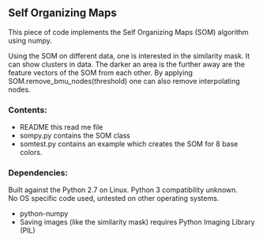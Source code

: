 Self Organizing Maps
--------------------
	
This piece of code implements the Self Organizing Maps (SOM) algorithm using numpy.

Using the SOM on different data, one is interested in the similarity mask.
It can show clusters in data. The darker an area is the further away are the feature vectors of the SOM from each other.
By applying SOM.remove_bmu_nodes(threshold) one can also remove interpolating nodes. 

### Contents: ### 
* README	 this read me file
* sompy.py contains the SOM class
* somtest.py contains an example which creates the SOM for 8 base colors.

### Dependencies: ### 
Built against the Python 2.7 on Linux.  Python 3 compatibility unknown.  
No OS specific code used, untested on other operating systems.

* python-numpy
* Saving images (like the similarity mask) requires Python Imaging Library (PIL)

